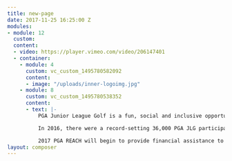 ```yaml
---
title: new-page
date: 2017-11-25 16:25:00 Z
modules:
- module: 12
  custom:
  content:
  - video: https://player.vimeo.com/video/206147401
  - container:
    - module: 4
      custom: vc_custom_1495780582092
      content:
      - image: "/uploads/inner-logoimg.jpg"
    - module: 8
      custom: vc_custom_1495780538352
      content:
      - text: |-
          PGA Junior League Golf is a fun, social and inclusive opportunity for boys and girls, ages 13 and under, to learn and enjoy the game of golf from PGA & LPGA Professionals.

          In 2016, there were a record-setting 36,000 PGA JLG participants; a 300% increase over the past three years

          2017 PGA REACH will begin to provide financial assistance to thousands of kids through The First Tee and Boys and Girls Clubs of America so they can participate in JLG
layout: composer
---
```


